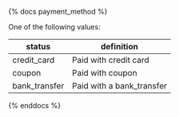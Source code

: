 {% docs payment_method %}

One of the following values: 

| status         | definition                                       |
|----------------|--------------------------------------------------|
| credit_card    | Paid with credit card                            |
| coupon         | Paid with coupon                                 |
| bank_transfer  | Paid with a bank_transfer                        |


{% enddocs %}